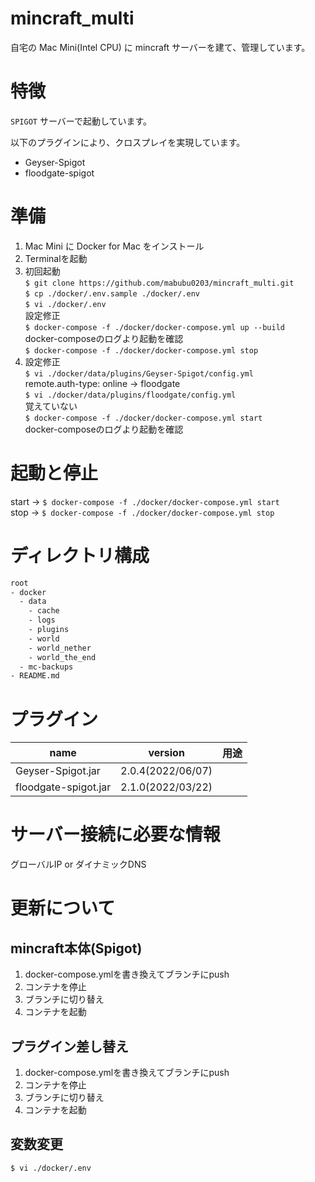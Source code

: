 # mincraft_multi
自宅の Mac Mini(Intel CPU) に mincraft サーバーを建て、管理しています。

# 特徴
`SPIGOT` サーバーで起動しています。

以下のプラグインにより、クロスプレイを実現しています。
- Geyser-Spigot
- floodgate-spigot

# 準備
1. Mac Mini に Docker for Mac をインストール
1. Terminalを起動
1. 初回起動  
  `$ git clone https://github.com/mabubu0203/mincraft_multi.git`  
  `$ cp ./docker/.env.sample ./docker/.env`  
  `$ vi ./docker/.env`  
    設定修正  
  `$ docker-compose -f ./docker/docker-compose.yml up --build`  
  docker-composeのログより起動を確認  
  `$ docker-compose -f ./docker/docker-compose.yml stop`  
1. 設定修正  
  `$ vi ./docker/data/plugins/Geyser-Spigot/config.yml`    
    remote.auth-type: online -> floodgate  
  `$ vi ./docker/data/plugins/floodgate/config.yml`  
    覚えていない  
  `$ docker-compose -f ./docker/docker-compose.yml start`  
  docker-composeのログより起動を確認  

# 起動と停止
start -> `$ docker-compose -f ./docker/docker-compose.yml start`  
stop -> `$ docker-compose -f ./docker/docker-compose.yml stop`  

# ディレクトリ構成

```bash
root
- docker
  - data
    - cache
    - logs
    - plugins
    - world
    - world_nether
    - world_the_end
  - mc-backups
- README.md
```

# プラグイン

| name | version | 用途 |
| - | - | - |
| Geyser-Spigot.jar | 2.0.4(2022/06/07) |  |
| floodgate-spigot.jar | 2.1.0(2022/03/22) |  |

# サーバー接続に必要な情報

グローバルIP or ダイナミックDNS

# 更新について

## mincraft本体(Spigot)

1. docker-compose.ymlを書き換えてブランチにpush
1. コンテナを停止
1. ブランチに切り替え
1. コンテナを起動

## プラグイン差し替え

1. docker-compose.ymlを書き換えてブランチにpush
1. コンテナを停止
1. ブランチに切り替え
1. コンテナを起動

## 変数変更

`$ vi ./docker/.env`